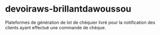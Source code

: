 # devoiraws-brillantdawoussou
Plateformes de génération de lot de chéquier livré pour la notification des clients ayant effectué une commande de chèque.
